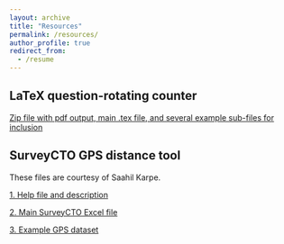 ```yaml
---
layout: archive
title: "Resources"
permalink: /resources/
author_profile: true
redirect_from:
  - /resume
---
```


<!--- 2021 --->
## LaTeX question-rotating counter

[Zip file with pdf output, main .tex file, and several example sub-files for inclusion](http://owenozier.github.io/files/resource/latex/latex-multiquestion-2021-01.zip)



<!--- 2016 --->
## SurveyCTO GPS distance tool
These files are courtesy of Saahil Karpe.

[1. Help file and description](http://owenozier.github.io/files/resource/gpscto/howto-gpsdistance-saahilkarpe-20160617.txt)

[2. Main SurveyCTO Excel file](http://owenozier.github.io/files/resource/gpscto/Dist_Calculator-SaahilK.xlsx)

[3. Example GPS dataset](http://owenozier.github.io/files/resource/gpscto/school_location.csv)


